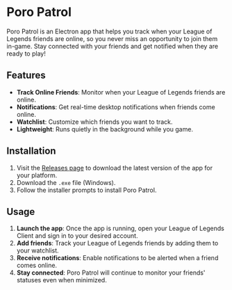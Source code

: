 # Poro Patrol

Poro Patrol is an Electron app that helps you track when your League of Legends friends are online, so you never miss an opportunity to join them in-game. Stay connected with your friends and get notified when they are ready to play!

## Features

- **Track Online Friends**: Monitor when your League of Legends friends are online.
- **Notifications**: Get real-time desktop notifications when friends come online.
- **Watchlist**: Customize which friends you want to track.
- **Lightweight**: Runs quietly in the background while you game.

## Installation

1. Visit the [Releases page](https://github.com/nhioe/poro-patrol/releases) to download the latest version of the app for your platform.
2. Download the `.exe` file (Windows).
3. Follow the installer prompts to install Poro Patrol.

## Usage

1. **Launch the app**: Once the app is running, open your League of Legends Client and sign in to your desired account.
2. **Add friends**: Track your League of Legends friends by adding them to your watchlist.
3. **Receive notifications**: Enable notifications to be alerted when a friend comes online.
4. **Stay connected**: Poro Patrol will continue to monitor your friends' statuses even when minimized.
   
